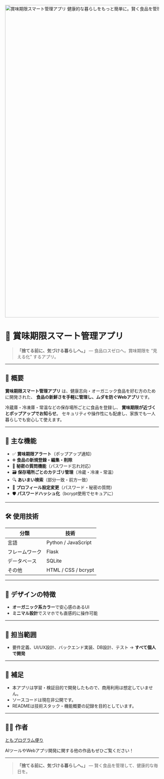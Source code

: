 <p>
<img width="1536" height="1024" alt="賞味期限スマート管理アプリ 健康的な暮らしをもっと簡単に。賢く食品を管理し、ムダを減らそう。 (1)" src="https://github.com/user-attachments/assets/154119d9-8139-48bd-9191-ace8e3c64b09" />

</p>


# 🥦 賞味期限スマート管理アプリ

> **「捨てる前に、気づける暮らしへ。」**
> ― 食品ロスゼロへ。賞味期限を “見える化” するアプリ。

---

## 📝 概要

**賞味期限スマート管理アプリ** は、健康志向・オーガニック食品を好む方のために開発された、
**食品の新鮮さを手軽に管理し、ムダを防ぐWebアプリ**です。

冷蔵庫・冷凍庫・常温などの保存場所ごとに食品を登録し、
**賞味期限が近づくとポップアップでお知らせ**。
セキュリティや操作性にも配慮し、家族でも一人暮らしでも安心して使えます。

---

## 🔧 主な機能

* ✅ **賞味期限アラート**（ポップアップ通知）
* ➕ **食品の新規登録・編集・削除**
* 🔐 **秘密の質問機能**（パスワード忘れ対応）
* 🗃️ **保存場所ごとのカテゴリ管理**（冷蔵・冷凍・常温）
* 🔍 **あいまい検索**（部分一致・前方一致）
* 🙋 **プロフィール設定変更**（パスワード・秘密の質問）
* 🛡️ **パスワードハッシュ化**（bcrypt使用でセキュアに）

---

## 🛠 使用技術

| 分類      | 技術                  |
| ------- | ------------------- |
| 言語      | Python / JavaScript |
| フレームワーク | Flask               |
| データベース  | SQLite              |
| その他     | HTML / CSS / bcrypt |

---

## 🎨 デザインの特徴

* **オーガニック系カラー**で安心感のあるUI
* **ミニマル設計**でスマホでも直感的に操作可能

---

## 👤 担当範囲

* 要件定義、UI/UX設計、バックエンド実装、DB設計、テスト
  → **すべて個人で開発**

---

## 📎 補足

* 本アプリは学習・検証目的で開発したもので、商用利用は想定していません。
* ソースコードは現在非公開です。
* READMEは技術スタック・機能概要の記録を目的としています。

---

## 🧑‍💻 作者

[ともプログラム便り](https://github.com/TomoProgrammingDayori)

AIツールやWebアプリ開発に関する他の作品もぜひご覧ください！

---

> **「捨てる前に、気づける暮らしへ。」**
> ― 賢く食品を管理して、健康的な毎日を。
